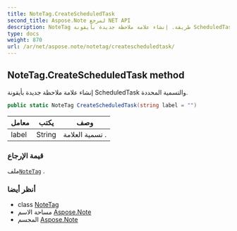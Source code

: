 ```yaml
---
title: NoteTag.CreateScheduledTask
second_title: Aspose.Note لمرجع NET API
description: NoteTag طريقة. إنشاء علامة ملاحظة جديدة بأيقونة ScheduledTask والتسمية المحددة.
type: docs
weight: 870
url: /ar/net/aspose.note/notetag/createscheduledtask/
---
```

## NoteTag.CreateScheduledTask method

إنشاء علامة ملاحظة جديدة بأيقونة ScheduledTask والتسمية المحددة.

```csharp
public static NoteTag CreateScheduledTask(string label = "")
```

| معامل | يكتب | وصف |
| --- | --- | --- |
| label | String | تسمية العلامة . |

### قيمة الإرجاع

ملف[`NoteTag`](../) .

### أنظر أيضا

* class [NoteTag](../)
* مساحة الاسم [Aspose.Note](../../notetag/)
* المجسم [Aspose.Note](../../../)


